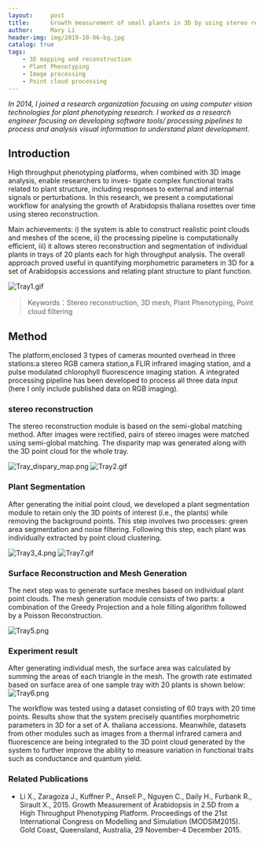 ```yaml
---
layout:     post
title:      Growth measurement of small plants in 3D by using stereo reconstruction
author:     Mary Li
header-img: img/2019-10-06-bg.jpg
catalog: true
tags:
    - 3D mapping and reconstruction
    - Plant Phenotyping
    - Image processing
    - Point cloud processing
---
```


_In 2014, I joined a research organization focusing on using computer vision technologies for plant phenotyping research. I worked as a research engineer
focusing on developing software tools/ processing pipelines to process and analysis visual information to understand plant development._

## Introduction

High throughput phenotyping platforms, when combined with 3D image analysis, enable researchers to inves-
tigate complex functional traits related to plant structure, including responses to external and internal signals
or perturbations. In this research, we present a computational workflow for analysing the growth of Arabidopsis thaliana rosettes over time using stereo reconstruction. 

Main achievements:
i) the system is able to construct realistic point clouds and meshes of the scene,
ii) the processing pipeline is computationally efficient,
iii) it allows stereo reconstruction and segmentation of individual plants in trays of 20 plants each for high throughput analysis.
The overall approach proved useful in quantifying morphometric parameters in 3D for a set of Arabidopsis
accessions and relating plant structure to plant function.

![Tray1.gif](https://i.loli.net/2019/10/08/LE3BodIaPQm51lc.gif)
>Keywords：Stereo reconstruction, 3D mesh,  Plant Phenotyping, Point cloud filtering

## Method

The platform,enclosed 3 types of cameras mounted overhead in three stations:a stereo RGB camera station,a FLIR infrared imaging station, and a pulse modulated chlorophyll fluorescence imaging station. A integrated processing pipeline has been developed to process all three data input (here I only include published data on RGB imaging). 


### stereo reconstruction 

The stereo reconstruction module is based on the semi-global matching method. After images were rectified, pairs of stereo images were matched using semi-global matching. The disparity map was generated along with the 3D point cloud for the whole tray.

![Tray_dispary_map.png](https://i.loli.net/2019/10/08/UHdjwNCQExe27FM.png)
![Tray2.gif](https://i.loli.net/2019/10/08/OuK1MDbpWHscL2C.gif)

###  Plant Segmentation

After generating the initial point cloud, we developed a plant segmentation module to retain only the 3D points
of interest (i.e., the plants) while removing the background points. This step involves two processes: green
area segmentation and noise filtering. Following this step, each plant was individually extracted by point cloud clustering.

![Tray3_4.png](https://i.loli.net/2019/10/08/MaHYFzT13PqGknv.png)
![Tray7.gif](https://i.loli.net/2019/10/08/gzcS1n3j5yDwsUP.gif)

### Surface Reconstruction and Mesh Generation

The next step was to generate surface meshes based on individual plant point clouds. The mesh generation
module consists of two parts: a combination of the Greedy Projection and a hole filling algorithm followed by
a Poisson Reconstruction.

![Tray5.png](https://i.loli.net/2019/10/08/dpzDymoqglsbYr2.png)


### Experiment result

After generating individual mesh, the surface area was calculated by summing the areas of each
triangle in the mesh. The growth rate estimated based on surface area of one sample tray with 20 plants
is shown below:
![Tray6.png](https://i.loli.net/2019/10/08/dnG7V5t1c2Q4owa.png)

The workflow was tested using a dataset consisting of 60 trays with 20 time points. Results show that the system precisely quantifies morphometric parameters in 3D for a set of A. thaliana accessions. Meanwhile, datasets from other modules such as images from a thermal infrared camera and fluorescence are being integrated to the 3D point cloud generated by the system to further improve the ability to measure variation in functional traits such as conductance and quantum yield.

### Related Publications

- Li X., Zaragoza J., Kuffner P., Ansell P., Nguyen C., Daily H., Furbank R., Sirault X., 2015.
Growth Measurement of Arabidopsis in 2.5D from a High Throughput Phenotyping Platform.
Proceedings of the 21st International Congress on Modelling and Simulation (MODSIM2015). Gold
Coast, Queensland, Australia, 29 November-4 December 2015.
 

